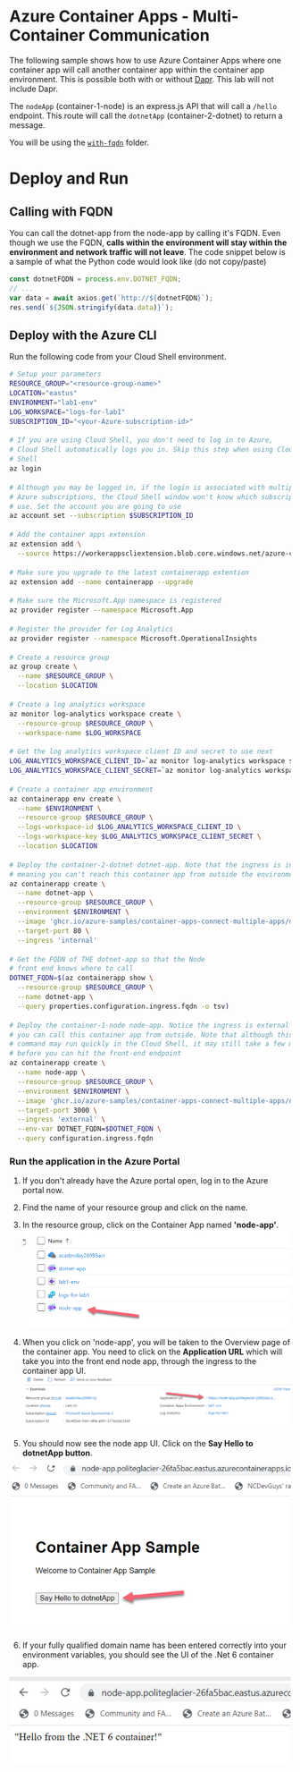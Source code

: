 # Azure Container Apps - Multi-Container Communication

The following sample shows how to use Azure Container Apps where one container app will call another container app within the container app environment.  This is possible both with or without [Dapr](https://dapr.io).  This lab will not include Dapr.  

The `nodeApp` (container-1-node) is an express.js API that will call a `/hello` endpoint.  This route will call the `dotnetApp` (container-2-dotnet) to return a message.  
  
You will be using the [`with-fqdn`](./with-fqdn) folder. 
# Deploy and Run

## Calling with FQDN

You can call the dotnet-app from the node-app by calling it's FQDN. Even though we use the FQDN, **calls within the environment will stay within the environment and network traffic will not leave**. The code snippet below is a sample of what the Python code would look like (do not copy/paste)

```js
const dotnetFQDN = process.env.DOTNET_FQDN;
// ...
var data = await axios.get(`http://${dotnetFQDN}`);
res.send(`${JSON.stringify(data.data)}`);
```

## Deploy with the Azure CLI
Run the following code from your Cloud Shell environment.
```bash
# Setup your parameters
RESOURCE_GROUP="<resource-group-name>"
LOCATION="eastus"
ENVIRONMENT="lab1-env"
LOG_WORKSPACE="logs-for-lab1"
SUBSCRIPTION_ID="<your-Azure-subscription-id>"

# If you are using Cloud Shell, you don't need to log in to Azure,
# Cloud Shell automatically logs you in. Skip this step when using Cloud
# Shell
az login

# Although you may be logged in, if the login is associated with multiple
# Azure subscriptions, the Cloud Shell window won't know which subscription to
# use. Set the account you are going to use
az account set --subscription $SUBSCRIPTION_ID

# Add the container apps extension
az extension add \
  --source https://workerappscliextension.blob.core.windows.net/azure-cli-extension/containerapp-0.2.0-py2.py3-none-any.whl

# Make sure you upgrade to the latest containerapp extention
az extension add --name containerapp --upgrade

# Make sure the Microsoft.App namespace is registered
az provider register --namespace Microsoft.App

# Register the provider for Log Analytics
az provider register --namespace Microsoft.OperationalInsights

# Create a resource group
az group create \
  --name $RESOURCE_GROUP \
  --location $LOCATION

# Create a log analytics workspace
az monitor log-analytics workspace create \
  --resource-group $RESOURCE_GROUP \
  --workspace-name $LOG_WORKSPACE

# Get the log analytics workspace client ID and secret to use next
LOG_ANALYTICS_WORKSPACE_CLIENT_ID=`az monitor log-analytics workspace show --query customerId -g $RESOURCE_GROUP -n $LOG_WORKSPACE --out tsv`
LOG_ANALYTICS_WORKSPACE_CLIENT_SECRET=`az monitor log-analytics workspace get-shared-keys --query primarySharedKey -g $RESOURCE_GROUP -n $LOG_WORKSPACE --out tsv`

# Create a container app environment
az containerapp env create \
  --name $ENVIRONMENT \
  --resource-group $RESOURCE_GROUP \
  --logs-workspace-id $LOG_ANALYTICS_WORKSPACE_CLIENT_ID \
  --logs-workspace-key $LOG_ANALYTICS_WORKSPACE_CLIENT_SECRET \
  --location $LOCATION

# Deploy the container-2-dotnet dotnet-app. Note that the ingress is internal
# meaning you can't reach this container app from outside the environment
az containerapp create \
  --name dotnet-app \
  --resource-group $RESOURCE_GROUP \
  --environment $ENVIRONMENT \
  --image 'ghcr.io/azure-samples/container-apps-connect-multiple-apps/dotnet:main' \
  --target-port 80 \
  --ingress 'internal'

# Get the FQDN of THE dotnet-app so that the Node
# front end knows where to call
DOTNET_FQDN=$(az containerapp show \
  --resource-group $RESOURCE_GROUP \
  --name dotnet-app \
  --query properties.configuration.ingress.fqdn -o tsv)

# Deploy the container-1-node node-app. Notice the ingress is external meaning
# you can call this container app from outside. Note that although this last 
# command may run quickly in the Cloud Shell, it may still take a few minutes
# before you can hit the front-end endpoint
az containerapp create \
  --name node-app \
  --resource-group $RESOURCE_GROUP \
  --environment $ENVIRONMENT \
  --image 'ghcr.io/azure-samples/container-apps-connect-multiple-apps/node:main' \
  --target-port 3000 \
  --ingress 'external' \
  --env-var DOTNET_FQDN=$DOTNET_FQDN \
  --query configuration.ingress.fqdn
```

### Run the application in the Azure Portal
1. If you don't already have the Azure portal open, log in to the Azure portal now.
2. Find the name of your resource group and click on the name.
3. In the resource group, click on the Container App named **'node-app'**.
 ![Alt text](./content/node-app.png) 

 4. When you click on 'node-app', you will be taken to the Overview page of the container app. You need to click on the **Application URL** which will take you into the front end node app, through the ingress to the container app UI.
 ![Alt text](./content/app-url.png)

5. You should now see the node app UI. Click on the **Say Hello to dotnetApp button**.

 ![Alt text](./content/node-app-ui.png)

 6. If your fully qualified domain name has been entered correctly into your environment variables, you should see the UI of the .Net 6 container app.

 ![Alt text](./content/dot-net-app-ui.png)